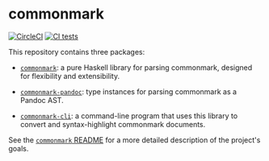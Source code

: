 # commonmark

[![CircleCI](https://circleci.com/gh/jgm/commonmark-hs.svg?style=svg)](https://circleci.com/gh/jgm/commonmark-hs)
[![CI
tests](https://github.com/jgm/commonmark-hs/workflows/CI%20tests/badge.svg)](https://github.com/jgm/commonmark-hs/actions)

This repository contains three packages:

- [`commonmark`](commonmark/):
  a pure Haskell library for parsing commonmark,
  designed for flexibility and extensibility.

- [`commonmark-pandoc`](commonmark-pandoc/):
  type instances for parsing commonmark as a Pandoc AST.

- [`commonmark-cli`](commonmark-cli/): a
  command-line program that uses this library to convert
  and syntax-highlight commonmark documents.

See the [`commonmark` README](commonmark/) for a
more detailed description of the project's goals.

